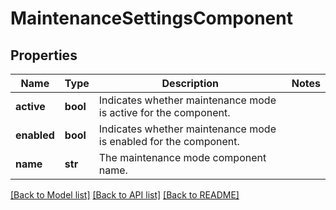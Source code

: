 # MaintenanceSettingsComponent

## Properties
Name | Type | Description | Notes
------------ | ------------- | ------------- | -------------
**active** | **bool** | Indicates whether maintenance mode is active for the component. | 
**enabled** | **bool** | Indicates whether maintenance mode is enabled for the component. | 
**name** | **str** | The maintenance mode component name. | 

[[Back to Model list]](../README.md#documentation-for-models) [[Back to API list]](../README.md#documentation-for-api-endpoints) [[Back to README]](../README.md)


